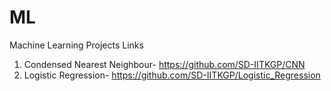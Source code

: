 # ML
Machine Learning Projects Links
1. Condensed Nearest Neighbour- https://github.com/SD-IITKGP/CNN
2. Logistic Regression- https://github.com/SD-IITKGP/Logistic_Regression
